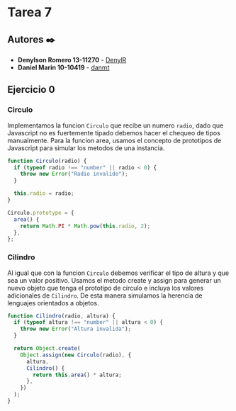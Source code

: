 # Tarea 7

## Autores ✒️

- **Denylson Romero 13-11270** - [DenylR](https://github.com/DenylR)
- **Daniel Marin 10-10419** - [danmt](https://github.com/danmt)

## Ejercicio 0

### Circulo

Implementamos la funcion `Circulo` que recibe un numero `radio`, dado que Javascript no es fuertemente tipado debemos hacer el chequeo de tipos manualmente. Para la funcion area, usamos el concepto de prototipos de Javascript para simular los metodos de una instancia.

```javascript
function Circulo(radio) {
  if (typeof radio !== "number" || radio < 0) {
    throw new Error("Radio invalido");
  }

  this.radio = radio;
}

Circulo.prototype = {
  area() {
    return Math.PI * Math.pow(this.radio, 2);
  },
};
```

### Cilindro

Al igual que con la funcion `Circulo` debemos verificar el tipo de altura y que sea un valor positivo. Usamos el metodo create y assign para generar un nuevo objeto que tenga el prototipo de circulo e incluya los valores adicionales de `Cilindro`. De esta manera simulamos la herencia de lenguajes orientados a objetos.

```javascript
function Cilindro(radio, altura) {
  if (typeof altura !== "number" || altura < 0) {
    throw new Error("Altura invalida");
  }

  return Object.create(
    Object.assign(new Circulo(radio), {
      altura,
      Cilindro() {
        return this.area() * altura;
      },
    })
  );
}
```
